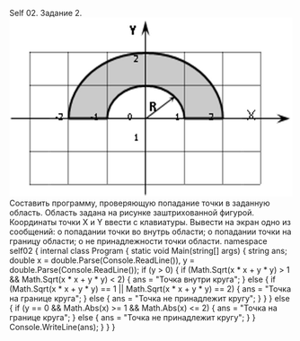 Self 02. Задание 2.
![Alt text](../images/Self02.jpg)
Составить программу, проверяющую попадание точки в заданную область. Область задана на рисунке заштрихованной фигурой. Координаты точки X и Y ввести с клавиатуры. Вывести на экран одно из сообщений: 
о попадании точки во внутрь области;
о попадании точки на границу области;
о не принадлежности точки области.
namespace self02
{
    internal class Program
    {
        static void Main(string[] args)
        {
            string ans;
            double x = double.Parse(Console.ReadLine()), y = double.Parse(Console.ReadLine());
            if (y > 0)
            {
                if (Math.Sqrt(x * x + y * y) > 1 && Math.Sqrt(x * x + y * y) < 2)
                {
                    ans = "Точка внутри круга";
                }
                else
                {
                    if (Math.Sqrt(x * x + y * y) == 1 || Math.Sqrt(x * x + y * y) == 2)
                    {
                        ans = "Точка на границе круга";
                    }
                    else
                    {
                        ans = "Точка не принадлежит кругу";
                    }
                }
            }
            else
            {
                if (y == 0 && Math.Abs(x) >= 1 && Math.Abs(x) <= 2)
                {
                    ans = "Точка на границе круга";
                }
                else
                {
                    ans = "Точка не принадлежит кругу";
                }
            }
            Console.WriteLine(ans);
        }
    }
}
